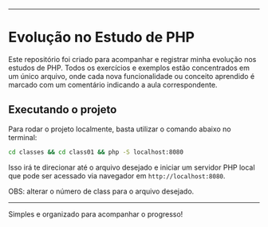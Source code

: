 
---

# Evolução no Estudo de PHP

Este repositório foi criado para acompanhar e registrar minha evolução nos estudos de PHP. Todos os exercícios e exemplos estão concentrados em um único arquivo, onde cada nova funcionalidade ou conceito aprendido é marcado com um comentário indicando a aula correspondente.

## Executando o projeto

Para rodar o projeto localmente, basta utilizar o comando abaixo no terminal:

```bash
cd classes && cd class01 && php -S localhost:8080
```

Isso irá te direcionar até o arquivo desejado e iniciar um servidor PHP local que pode ser acessado via navegador em `http://localhost:8080`.

OBS: alterar o número de class para o arquivo desejado. 

---

Simples e organizado para acompanhar o progresso!